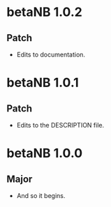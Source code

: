 # betaNB 1.0.2

## Patch

* Edits to documentation.

# betaNB 1.0.1

## Patch

* Edits to the DESCRIPTION file.

# betaNB 1.0.0

## Major

* And so it begins.
